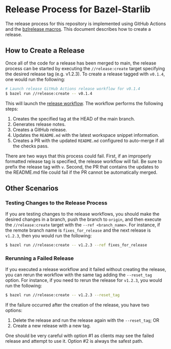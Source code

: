 # Release Process for Bazel-Starlib

The release process for this repository is implemented using GitHub Actions and the [bzlrelease
macros](/doc/bzlrelease/README.md). This document describes how to create a release.


## How to Create a Release

Once all of the code for a release has been merged to main, the release process can be started by
executing the `//release:create` target specifying the desired release tag (e.g. v1.2.3). To create
a release tagged with `v0.1.4`, one would run the following:

```sh
# Launch release GitHub Actions release workflow for v0.1.4
$ bazel run //release:create -- v0.1.4
```

This will launch the [release workflow](.github/workflows/create_release.yml). The workflow performs
the following steps:

1. Creates the specified tag at the HEAD of the main branch.
2. Generates release notes.
3. Creates a GitHub release.
4. Updates the `README.md` with the latest workspace snippet information.
5. Creates a PR with the updated `README.md` configured to auto-merge if all the checks pass.

There are two ways that this process could fail. First, if an improperly formatted release tag is
specified, the release workflow will fail. Be sure to prefix the release tag with `v`. Second, the
PR that contains the updates to the README.md file could fail if the PR cannot be automatically
merged. 

## Other Scenarios

### Testing Changes to the Release Process

If you are testing changes to the release workflows, you should make the desired changes in a
branch, push the branch to `origin`, and then execute the `//release:create` target with the `--ref
<branch_name>`. For instance, if the remote branch name is `fixes_for_release` and the next release
is `v1.2.3`, then you would run the following:

```sh
$ bazel run //release:create -- v1.2.3 --ref fixes_for_release
```

### Rerunning a Failed Release

If you executed a release workflow and it failed without creating the release, you can rerun the
workflow with the same tag adding the `--reset_tag` option. For instance, if you need to rerun the
release for `v1.2.3`, you would run the following:

```sh
$ bazel run //release:create -- v1.2.3 --reset_tag
```

If the failure occurred after the creation of the release, you have two options:

1. Delete the release and run the release again with the `--reset_tag`; OR
2. Create a new release with a new tag.

One should be very careful with option #1 as clients may see the failed release and attempt to use
it. Option #2 is always the safest path.
